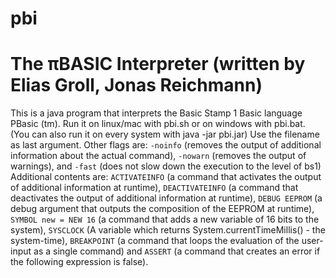 # pbi

The πBASIC Interpreter (written by Elias Groll, Jonas Reichmann)
================

This is a java program that interprets the Basic Stamp 1 Basic language PBasic (tm).
Run it on linux/mac with pbi.sh or on windows with pbi.bat.
(You can also run it on every system with java -jar pbi.jar)
Use the filename as last argument.
Other flags are: `-noinfo` (removes the output of additional information about the actual command),
                 `-nowarn` (removes the output of warnings), and
                 `-fast`   (does not slow down the execution to the level of bs1)
Additional contents are: `ACTIVATEINFO` (a command that activates the output of additional information at runtime), `DEACTIVATEINFO` (a command that deactivates the output of additional information at runtime), `DEBUG EEPROM` (a debug argument that outputs the composition of the EEPROM at runtime), `SYMBOL new = NEW 16` (a command that adds a new variable of 16 bits to the system), `SYSCLOCK` (A variable which returns System.currentTimeMillis() - the system-time), `BREAKPOINT` (a command that loops the evaluation of the user-input as a single command) and `ASSERT` (a command that creates an error if the following expression is false).

